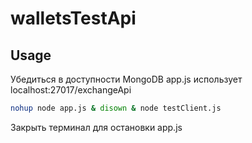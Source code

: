 # walletsTestApi

## Usage
Убедиться в доступности MongoDB
app.js использует localhost:27017/exchangeApi
```bash
nohup node app.js & disown & node testClient.js
```
Закрыть терминал для остановки app.js
